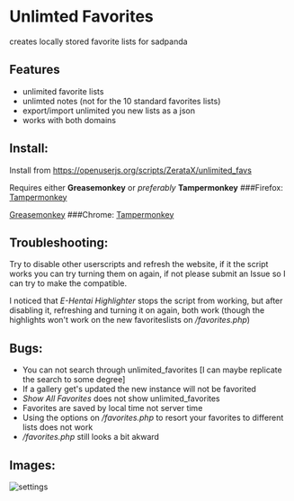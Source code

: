 # Unlimted Favorites
creates locally stored favorite lists for sadpanda

## Features

- unlimited favorite lists
- unlimted notes (not for the 10 standard favorites lists)
- export/import unlimited you new lists as a json
- works with both domains

## Install:
Install from https://openuserjs.org/scripts/ZerataX/unlimited_favs

Requires either **Greasemonkey** or *preferably* **Tampermonkey**
###Firefox:
[Tampermonkey](https://addons.mozilla.org/de/firefox/addon/tampermonkey/)

[Greasemonkey](https://addons.mozilla.org/de/firefox/addon/greasemonkey/)
###Chrome:
[Tampermonkey](https://chrome.google.com/webstore/detail/tampermonkey/dhdgffkkebhmkfjojejmpbldmpobfkfo?hl=de)

## Troubleshooting:

Try to disable other userscripts and refresh the website, if it the script works you can try turning them on again, if not please submit an Issue so I can try to make the compatible.

I noticed that *E-Hentai  Highlighter* stops the script from working, but after disabling it, refreshing and turning it on again, both work (though the highlights won't work on the new favoriteslists on */favorites.php*)

## Bugs:

- You can not search through unlimited_favorites [I can maybe replicate the search to some degree]
- If a gallery get's updated the new instance will not be favorited
- *Show All Favorites* does not show unlimited_favorites
- Favorites are saved by local time not server time
- Using the options on */favorites.php* to resort your favorites to different lists does not work
- */favorites.php* still looks a bit akward

## Images:

![settings](https://my.mixtape.moe/iadttx.png "settings example")
